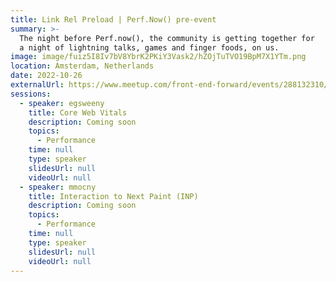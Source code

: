 ```yaml
---
title: Link Rel Preload | Perf.Now() pre-event
summary: >-
  The night before Perf.now(), the community is getting together for
  a night of lightning talks, games and finger foods, on us.
image: image/fuiz5I8Iv7bV8YbrK2PKiY3Vask2/hZOjTuTVO19BpM7X1YTm.png
location: Amsterdam, Netherlands
date: 2022-10-26
externalUrl: https://www.meetup.com/front-end-forward/events/288132310/
sessions:
  - speaker: egsweeny
    title: Core Web Vitals
    description: Coming soon
    topics:
      - Performance
    time: null
    type: speaker
    slidesUrl: null
    videoUrl: null
  - speaker: mmocny
    title: Interaction to Next Paint (INP)
    description: Coming soon
    topics:
      - Performance
    time: null
    type: speaker
    slidesUrl: null
    videoUrl: null
---
```

